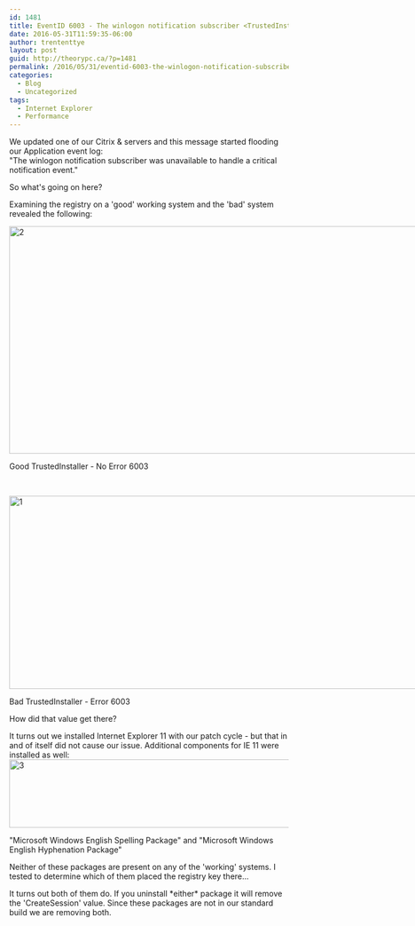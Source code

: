 ```yaml
---
id: 1481
title: EventID 6003 - The winlogon notification subscriber <TrustedInstaller> was unavailable to handle a critical notification event.
date: 2016-05-31T11:59:35-06:00
author: trententtye
layout: post
guid: http://theorypc.ca/?p=1481
permalink: /2016/05/31/eventid-6003-the-winlogon-notification-subscriber-was-unavailable-to-handle-a-critical-notification-event/
categories:
  - Blog
  - Uncategorized
tags:
  - Internet Explorer
  - Performance
---
```

We updated one of our Citrix & servers and this message started flooding our Application event log:  
"The winlogon notification subscriber <TrustedInstaller> was unavailable to handle a critical notification event."

So what's going on here?

Examining the registry on a 'good' working system and the 'bad' system revealed the following:

<div id="attachment_1483" style="width: 878px" class="wp-caption aligncenter">
  <img aria-describedby="caption-attachment-1483" class="wp-image-1483 size-full" src="http://theorypc.ca/wp-content/uploads/2016/05/2-1.png" alt="2" width="868" height="410" srcset="http://theorypc.ca/wp-content/uploads/2016/05/2-1.png 868w, http://theorypc.ca/wp-content/uploads/2016/05/2-1-300x142.png 300w, http://theorypc.ca/wp-content/uploads/2016/05/2-1-768x363.png 768w" sizes="(max-width: 868px) 100vw, 868px" /></p> 
  
  <p id="caption-attachment-1483" class="wp-caption-text">
    Good TrustedInstaller - No Error 6003
  </p>
</div>

&nbsp;

<div id="attachment_1482" style="width: 981px" class="wp-caption aligncenter">
  <img aria-describedby="caption-attachment-1482" class="wp-image-1482 size-full" src="http://theorypc.ca/wp-content/uploads/2016/05/1-1.png" alt="1" width="971" height="348" srcset="http://theorypc.ca/wp-content/uploads/2016/05/1-1.png 971w, http://theorypc.ca/wp-content/uploads/2016/05/1-1-300x108.png 300w, http://theorypc.ca/wp-content/uploads/2016/05/1-1-768x275.png 768w" sizes="(max-width: 971px) 100vw, 971px" /></p> 
  
  <p id="caption-attachment-1482" class="wp-caption-text">
    Bad TrustedInstaller - Error 6003
  </p>
</div>

How did that value get there?

It turns out we installed Internet Explorer 11 with our patch cycle - but that in and of itself did not cause our issue.  Additional components for IE 11 were installed as well:  
<img class="aligncenter size-full wp-image-1484" src="http://theorypc.ca/wp-content/uploads/2016/05/3-1.png" alt="3" width="771" height="123" srcset="http://theorypc.ca/wp-content/uploads/2016/05/3-1.png 771w, http://theorypc.ca/wp-content/uploads/2016/05/3-1-300x48.png 300w, http://theorypc.ca/wp-content/uploads/2016/05/3-1-768x123.png 768w" sizes="(max-width: 771px) 100vw, 771px" /> 

"Microsoft Windows English Spelling Package" and "Microsoft Windows English Hyphenation Package"

Neither of these packages are present on any of the 'working' systems.  I tested to determine which of them placed the registry key there...

It turns out both of them do.  If you uninstall \*either\* package it will remove the 'CreateSession' value.  Since these packages are not in our standard build we are removing both.

<!-- AddThis Advanced Settings generic via filter on the_content -->

<!-- AddThis Share Buttons generic via filter on the_content -->
